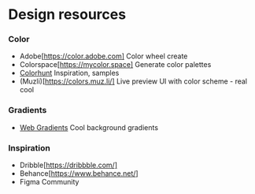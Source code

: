 # Design resources

### Color
- Adobe[https://color.adobe.com] Color wheel create 
- Colorspace[https://mycolor.space] Generate color palettes
- [Colorhunt](https://colorhunt.co/) Inspiration, samples
- (Muzli)[https://colors.muz.li/] Live preview UI with color scheme - real cool


### Gradients
- [Web Gradients](https://webgradients.com/) Cool background gradients


### Inspiration
- Dribble[https://dribbble.com/]
- Behance[https://www.behance.net/]
- Figma Community

